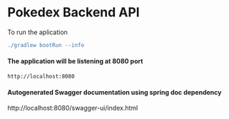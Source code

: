 # Pokedex Backend API

To run the aplication

```groovy
./gradlew bootRun --info
```

#### The application will be listening at 8080 port
    http://localhost:8080

#### Autogenerated Swagger documentation using spring doc dependency
http://localhost:8080/swagger-ui/index.html
